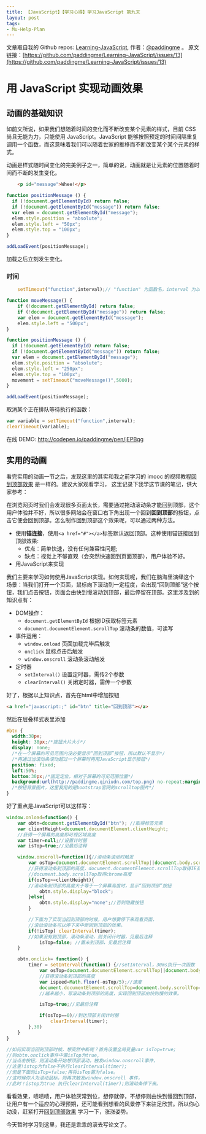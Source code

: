 ```yaml
---
title: 【JavaScript】【学习心得】学习JavaScript 第九天
layout: post
tags:
- Mu-Help-Plan
---
```



 文章取自我的 Github  repos: [Learning-JavaScript](https://github.com/paddingme/Learning-JavaScript), 作者：[@paddingme](http://padding.me/about.html) 。
原文链接：[https://github.com/paddingme/Learning-JavaScript/issues/13](https://github.com/paddingme/Learning-JavaScript/issues/13)

# 用 JavaScript 实现动画效果

## 动画的基础知识

如前文所说，如果我们想随着时间的变化而不断改变某个元素的样式，目前 CSS 尚且无能为力，只能使用 JavaScript。JavaScript 能够按照预定的时间间隔重复调用一个函数，而这意味着我们可以随着世家的推移而不断改变某个某个元素的样式。

动画是样式随时间变化的完美例子之一，简单的说，动画就是让元素的位置随着时间而不断的发生变化。

```html
    <p id="message">Whee!</p>
```

```js
function positionMessage () {
  if (!document.getElementById) return false;
  if (!document.getElementById("message")) return false;
  var elem = document.getElementById("message");
  elem.style.position = "absolute";
  elem.style.left = "50px";
  elem.style.top = "100px";
}

addLoadEvent(positionMessage);
```

加载之后立刻发生变化。

### 时间

```js
    setTimeout("function",interval);// "function" 为函数名，interval 为以毫秒为单位的时间
```

```js
function moveMessage() {
    if (!document.getElementById) return false;
    if (!document.getElementById("message")) return false;
    var elem = document.getElementById("message");
    elem.style.left = "500px";
}

function positionMessage () {
  if (!document.getElementById) return false;
  if (!document.getElementById("message")) return false;
  var elem = document.getElementById("message");
  elem.style.position = "absolute";
  elem.style.left = "250px";
  elem.style.top = "100px";
  movement = setTimeout("moveMessage()",5000);
}

addLoadEvent(positionMessage);
```

取消某个正在排队等待执行的函数：

```js
var variable = setTimeout("function",interval);
clearTimeout(variable);
```

在线 DEMO: http://codepen.io/paddingme/pen/jEPBqg

## 实用的动画

看完实用的动画一节之后，发现这里的其实和我之前学习的 imooc 的视频教程[回到顶部效果](http://www.imooc.com/learn/65) 是一样的。建议大家观看学习，
这里记录下我学这节课的笔记，供大家参考：

在浏览网页时我们会发现很多页面太长，需要通过拖动滚动条才能回到顶部，这个用户体验并不好，所以很多网站会在窗口右下角出现一个回到**回到顶部**的按钮，点击它便会回到顶部。怎么制作回到顶部这个效果呢，可以通过两种方法。

+ 使用**锚连接**，使用`<a href="#"></a>`标签默认返回顶部。这种使用锚链接回到顶部效果:
  - 优点：简单快速，没有任何兼容性问题;
  - 缺点：视觉上不够直观（会突然快速回到页面顶部），用户体验不好。
+ 用JavaScript来实现

我们主要来学习如何使用JavaScript实现。如何实现呢，我们在脑海里演绎这个场景：当我们打开一个页面，鼠标向下滚动到一定程度，会出现“回到顶部”这个按钮，我们点击按钮，页面会由快到慢滚动到顶部，最后停留在顶部。这里涉及到的知识点有：

- DOM操作：
  + `document.getElementById`  根据ID获取标签元素
  + `document.documentElement.scrollTop` 滚动条的数值，可读写
- 事件运用：
  + `window.onload` 页面加载完毕后触发
  + `onclick` 鼠标点击后触发
  + `window.onscroll` 滚动条滚动触发
- 定时器
  + `setInterval()` 设置定时器，需传2个参数
  + `clearInterval()` 关闭定时器，需传一个参数

好了，根据以上知识点，首先在html中增加按钮

```html
<a href="javascript:;" id="btn" title="回到顶部"></a>
```
然后在层叠样式表里添加

```css
#btn {
  width:38px;
  height: 38px;/*按钮大片大小*/
  display: none;
  /*在一个屏幕的可见范围内没必要显示“回到顶部”按钮，所以默认不显示*/
  /*再通过当滚动条滚动超过一个屏幕时再用JavaScript显示按钮*/
  position: fixed;
  left:50%;
  bottom:30px;/*固定定位，相对于屏幕的可见范围位置*/
  background:url(http://paddingme.qiniudn.com/top.png) no-repeat;margin-left: 25%;
  /*按钮背景图片，这里我用的是bootstrap官网的scrolltop图片*/
}
```

好了重点是JavaScript可以这样写：

```javascript
window.onload=function() {
    var obtn=document.getElementById("btn"); //取得标签元素
    var clientHeight=document.documentElement.clientHeight;
    //获得一个屏幕的高度即可视区域高度
    var timer=null;//设置计时器
    var isTop=true;//见最后注释

    window.onscroll=function(){//滚动条滚动时触发
        var osTop=document.documentElement.scrollTop||document.body.scrollTop;
        //获得滚动条到顶部的高度，document.documentElement.scrollTop取得IE高度，
        //document.body.scrollTop取得chrome高度
        if(osTop>=clientHeight){
        //滚动条到顶部的高度大于等于一个屏幕高度时，显示“回到顶部”按钮
            obtn.style.display="block";
        }else{
            obtn.style.display="none";//否则隐藏按钮
        }

        //下面为了实现当回到顶部的时候，用户想要停下来观看页面，
        //滚动滚动条可以停下来中断回到顶部的效果。
        if(!isTop) clearInterval(timer);
        //如果没有到顶部，滚动条滚动，则关闭计时器，见最后注释
            isTop=false; //置未到顶部，见最后注释
    }

    obtn.onclick= function() {
        timer = setInterval(function() {//setInterval，30ms执行一次函数
            var osTop=document.documentElement.scrollTop||document.body.scrollTop;
            //获得滚动条到顶部的高度
            var ispeed=Math.floor(-osTop/5);//速度
            document.documentElement.scrollTop=document.body.scrollTop=osTop+ispeed;
            //越来越小，写滚动条到顶部的高度，实现回到顶部由快到慢的效果。

            isTop=true;//见最后注释

            if(osTop==0)//到达顶部关闭计时器
                clearInterval(timer);
        },30)
    }
}

//如何实现当回到顶部时候，想突然中断呢？首先设置全局变量var isTop=true;
//则obtn.onclick事件中置isTop为true,
//当点击按钮，则滚动条开始想顶部滚动，触发window.onscroll事件，
//这里!istop为false不执行clearInterval(timer);
//但是下面的isTop=false;再将isTop置为false。
//这时候你人为滚动鼠标，则再次触发window.onscroll 事件，
//此时！istop为true 执行clearInterval(timer);则滚动条停下来。

```

看看效果，啧啧啧，用户体验灰常到位，想停就停，不想停则由快到慢回到顶部，让用户有一个适应的心理预期，还可能看到想看的风景停下来驻足欣赏。所以你心动没，赶紧打开[回到顶部效果](http://www.imooc.com/learn/65) 学习一下，涨涨姿势。


今天暂时学习到这里，我还是乖乖的滚去写论文了。
